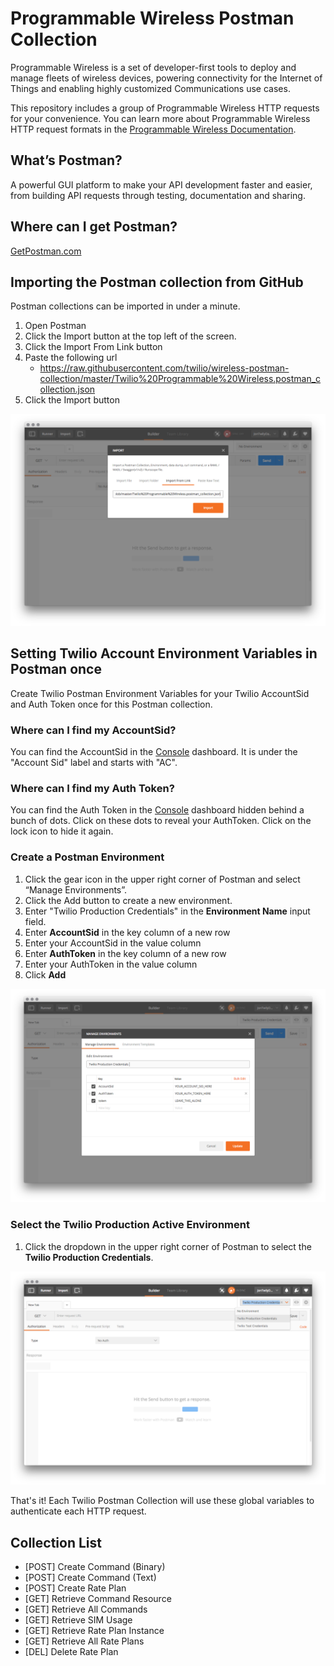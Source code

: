 # Programmable Wireless Postman Collection

Programmable Wireless is a set of developer-first tools to deploy and manage fleets of wireless devices, powering connectivity for the Internet of Things and enabling highly customized Communications use cases.

This repository includes a group of Programmable Wireless HTTP requests for your convenience. You can learn more about Programmable Wireless HTTP request formats in the [Programmable Wireless Documentation](https://www.twilio.com/docs/api/wireless).

## What’s Postman?
A powerful GUI platform to make your API development faster and easier, from building API requests through testing, documentation and sharing.

## Where can I get Postman?
[GetPostman.com](https://www.getpostman.com/)

## Importing the Postman collection from GitHub
Postman collections can be imported in under a minute.
1. Open Postman
2. Click the Import button at the top left of the screen.
3. Click the Import From Link button
4. Paste the following url
    * https://raw.githubusercontent.com/twilio/wireless-postman-collection/master/Twilio%20Programmable%20Wireless.postman_collection.json
5. Click the Import button

![Postman Import](screenshots/postman.png)

## Setting Twilio Account Environment Variables in Postman once
Create Twilio Postman Environment Variables for your Twilio AccountSid and Auth Token once for this Postman collection.

### Where can I find my AccountSid?
You can find the AccountSid in the [Console](https://www.twilio.com/console/) dashboard. It is under the "Account Sid" label and starts with "AC".

### Where can I find my Auth Token?
You can find the Auth Token in the [Console](https://www.twilio.com/console/) dashboard hidden behind a bunch of dots. Click on these dots to reveal your AuthToken. Click on the lock icon to hide it again.

### Create a Postman Environment
1. Click the gear icon in the upper right corner of Postman and select “Manage Environments”. 
2. Click the Add button to create a new environment.
3. Enter "Twilio Production Credentials" in the **Environment Name** input field.
4. Enter **AccountSid** in the key column of a new row
5. Enter your AccountSid in the value column
6. Enter **AuthToken** in the key column of a new row
7. Enter your AuthToken in the value column
8. Click **Add**

![Postman Import](screenshots/environment-credentials.png)

### Select the Twilio Production Active Environment
1. Click the dropdown in the upper right corner of Postman to select the **Twilio Production Credentials**.

![Postman Import](screenshots/select-environment.png)

That's it! Each Twilio Postman Collection will use these global variables to authenticate each HTTP request.

## Collection List
* [POST] Create Command (Binary)
* [POST] Create Command (Text)
* [POST] Create Rate Plan
* [GET] Retrieve Command Resource
* [GET] Retrieve All Commands
* [GET] Retrieve SIM Usage
* [GET] Retrieve Rate Plan Instance
* [GET] Retrieve All Rate Plans
* [DEL] Delete Rate Plan